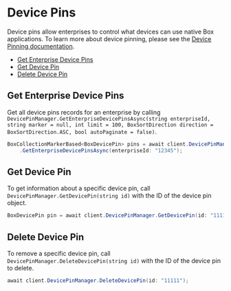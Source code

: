 Device Pins
===========

Device pins allow enterprises to control what devices can use native Box applications. To learn more about device
pinning, please see the
[Device Pinning documentation](https://community.box.com/t5/For-Admins/Device-Pinning-Overview-And-FAQs/ta-p/172).

<!-- START doctoc generated TOC please keep comment here to allow auto update -->
<!-- DON'T EDIT THIS SECTION, INSTEAD RE-RUN doctoc TO UPDATE -->


- [Get Enterprise Device Pins](#get-enterprise-device-pins)
- [Get Device Pin](#get-device-pin)
- [Delete Device Pin](#delete-device-pin)

<!-- END doctoc generated TOC please keep comment here to allow auto update -->

Get Enterprise Device Pins
--------------------------

Get all device pins records for an enterprise by calling
`DevicePinManager.GetEnterpriseDevicePinsAsync(string enterpriseId, string marker = null, int limit = 100, BoxSortDirection direction = BoxSortDirection.ASC, bool autoPaginate = false)`.

<!-- sample get_enterprises_id_device_pinners -->
```c#
BoxCollectionMarkerBased<BoxDevicePin> pins = await client.DevicePinManager
    .GetEnterpriseDevicePinsAsync(enterpriseId: "12345");
```

Get Device Pin
--------------

To get information about a specific device pin, call `DevicePinManager.GetDevicePin(string id)`
with the ID of the device pin object.

<!-- sample get_device_pinners_id -->
```c#
BoxDevicePin pin = await client.DevicePinManager.GetDevicePin(id: "11111");
```

Delete Device Pin
-----------------

To remove a specific device pin, call `DevicePinManager.DeleteDevicePin(string id)` with the ID of the device
pin to delete.

<!-- sample delete_device_pinners_id -->
```c#
await client.DevicePinManager.DeleteDevicePin(id: "11111");
```